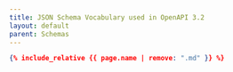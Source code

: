 ```yaml
---
title: JSON Schema Vocabulary used in OpenAPI 3.2
layout: default
parent: Schemas
---
```


```json
{% include_relative {{ page.name | remove: ".md" }} %}
```

